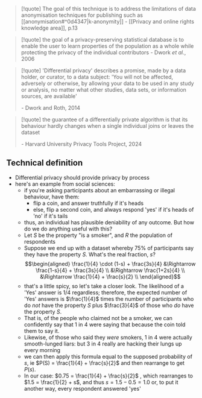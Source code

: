 >[!quote] The goal of this technique is to address the limitations of data anonymisation techniques for publishing such as [[anonymisation#^0d4347|k-anonymity]]
>\- [[Privacy and online rights knowledge area]], p.13

>[!quote] the goal of a privacy-preserving statistical database is to enable the user to learn properties of the population as a whole while protecting the privacy of the individual contributors
>\- Dwork *et al.*, 2006

>[!quote] 'Differential privacy' describes a promise, made by a data holder, or curator, to a data subject: 'You will not be affected, adversely or otherwise, by allowing your data to be used in any study or analysis, no matter what other studies, data sets, or information sources, are available'
>
>\- Dwork and Roth, 2014

>[!quote] the guarantee of a differentially private algorithm is that its behaviour hardly changes when a single individual joins or leaves the dataset
>
>\- Harvard University Privacy Tools Project, 2024

## Technical definition
- Differential privacy should provide privacy by process
- here's an example from social sciences:
	- if you're asking participants about an embarrassing or illegal behaviour, have them:
		- flip a coin, and answer truthfully if it's heads
		- else, flip a second coin, and always respond 'yes' if it's heads of 'no' if it's tails
	- thus, an individual has plausible deniability of any outcome. But how do we do anything useful with this?
	- Let $S$ be the property "is a smoker", and $R$ the population of respondents
	- Suppose we end up with a dataset whereby 75% of participants say they have the property $S$. What's the real fraction, $s$? $$\begin{aligned} 
\frac{1}{4} \cdot (1-s) + \frac{3s}{4} &\Rightarrow \frac{1-s}{4} + \frac{3s}{4} \\ &\Rightarrow \frac{1+2s}{4} \\ &\Rightarrow \frac{1}{4} + \frac{s}{2} \\ 
\end{aligned}$$
	- that's a little  spicy, so let's take a closer look. The likelihood of a 'Yes' answer is 1/4 regardless; therefore, the expected number of 'Yes' answers is $\frac{1}{4}$ times the number of participants who do *not* have the property $S$ plus $\frac{3}{4}$ of those who *do* have the property $S$.
	- That is, of the people who claimed not be a smoker, we can confidently say that 1 in 4 were saying that because the coin told them to say it.
	- Likewise, of those who said they *were* smokers, 1 in 4 were actually smooth-lunged liars: but 3 in 4 really are hacking their lungs up every morning
	- we can then apply this formula equal to the supposed probability of $s$, ie $P(S) = \frac{1}{4} + \frac{s}{2}$ and then rearrange to get $P(s)$.
	- In our case: $0.75 = \frac{1}{4} + \frac{s}{2}$ , which rearranges to $1.5 = \frac{1}{2} + s$, and thus $s = 1.5 - 0.5 = 1.0$ or, to put it another way, every respondent answered 'yes'

